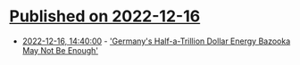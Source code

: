 # [Published on 2022-12-16](index.md)

* [2022-12-16, 14:40:00](https://news.slashdot.org/story/22/12/16/1410210/germanys-half-a-trillion-dollar-energy-bazooka-may-not-be-enough?utm_source=rss1.0mainlinkanon&utm_medium=feed) - ['Germany's Half-a-Trillion Dollar Energy Bazooka May Not Be Enough'](https://news.slashdot.org/story/22/12/16/1410210/germanys-half-a-trillion-dollar-energy-bazooka-may-not-be-enough?utm_source=rss1.0mainlinkanon&utm_medium=feed)
